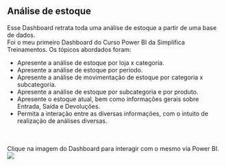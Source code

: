 ## Análise de estoque

Esse Dashboard retrata toda uma análise de estoque a partir de uma base de dados. <br/>
Foi o meu primeiro Dashboard do Curso Power BI da Simplifica Treinamentos. Os tópicos abordados foram: <br/>
- Apresente a análise de estoque por loja x categoria.
- Apresente a análise de estoque por período.
- Apresente a análise de movimentação de estoque por categoria x subcategoria.
- Apresente a análise de estoque por subcategoria e por produto.
- Apresente o estoque atual, bem como informações gerais sobre Entrada, Saída e Devoluções.
- Permita a interação entre as diversas informações, com o intuito de realização de análises diversas.
<br/>
<br/>
Clique na imagem do Dashboard para interagir com o mesmo via Power BI. <br/>
<a href="https://app.powerbi.com/view?r=eyJrIjoiZTM3NzM3ZGItODcwOS00N2NkLWIyMTAtY2FkYmQ2MDRmNDM0IiwidCI6IjU5Yzg5N2IzLWQ2YjktNDU0MC05YTc2LTg3NWFhYzkxZjFhZSJ9">
    <img src="https://i.imgur.com/wwKie2t.png" />
